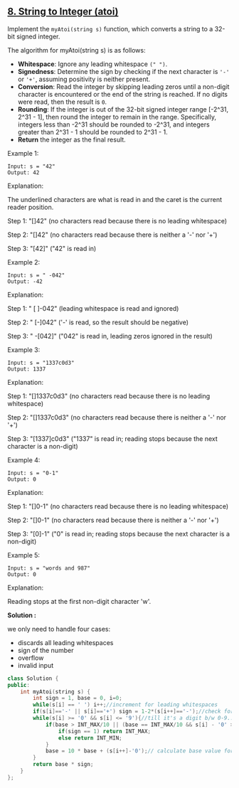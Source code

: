## [8. String to Integer (atoi)](https://leetcode.com/problems/string-to-integer-atoi/description/)
Implement the `myAtoi(string s)` function, which converts a string to a 32-bit signed integer.

The algorithm for myAtoi(string s) is as follows:
- **Whitespace**: Ignore any leading whitespace `(" ")`.
- **Signedness**: Determine the sign by checking if the next character is `'-'` or `'+'`, assuming positivity is neither present.
- **Conversion**: Read the integer by skipping leading zeros until a non-digit character is encountered or the end of the string is reached. If no digits were read, then the result is `0`.
- **Rounding**: If the integer is out of the 32-bit signed integer range [-2^31, 2^31 - 1], then round the integer to remain in the range. Specifically, integers less than -2^31 should be rounded to -2^31, and integers greater than 2^31 - 1 should be rounded to 2^31 - 1.
- **Return** the integer as the final result.

Example 1:
```
Input: s = "42"
Output: 42
```
Explanation:

The underlined characters are what is read in and the caret is the current reader position.

Step 1: "[]42" (no characters read because there is no leading whitespace)
         
Step 2: "[]42" (no characters read because there is neither a '-' nor '+')
         
Step 3: "[42]" ("42" is read in)
           
Example 2:
```
Input: s = " -042"
Output: -42
```
Explanation:

Step 1: " [  ]-042" (leading whitespace is read and ignored)
           
Step 2: "   [-]042" ('-' is read, so the result should be negative)
            
Step 3: "   -[042]" ("042" is read in, leading zeros ignored in the result)
              
Example 3:
```
Input: s = "1337c0d3"
Output: 1337
```
Explanation:

Step 1: "[]1337c0d3" (no characters read because there is no leading whitespace)
        
Step 2: "[]1337c0d3" (no characters read because there is neither a '-' nor '+')
        
Step 3: "[1337]c0d3" ("1337" is read in; reading stops because the next character is a non-digit)
           
Example 4:
```
Input: s = "0-1"
Output: 0
```
Explanation:

Step 1: "[]0-1" (no characters read because there is no leading whitespace)

Step 2: "[]0-1" (no characters read because there is neither a '-' nor '+')

Step 3: "[0]-1" ("0" is read in; reading stops because the next character is a non-digit)

Example 5:
```
Input: s = "words and 987"
Output: 0
```
Explanation:

Reading stops at the first non-digit character 'w'.

**Solution :**

we only need to handle four cases:
- discards all leading whitespaces
- sign of the number
- overflow
- invalid input
```cpp
class Solution {
public:
    int myAtoi(string s) {
        int sign = 1, base = 0, i=0;
        while(s[i] == ' ') i++;//increment for leading whitespaces
        if(s[i]=='-' || s[i]=='+') sign = 1-2*(s[i++]=='-');//check for sign and assign flag value accordingly
        while(s[i] >= '0' && s[i] <= '9'){//till it's a digit b/w 0-9...
            if(base > INT_MAX/10 || (base == INT_MAX/10 && s[i] - '0' > 7)){//check the overflow condition
                if(sign == 1) return INT_MAX;
                else return INT_MIN;
            }
            base = 10 * base + (s[i++]-'0');// calculate base value for each digit encountered
        }
        return base * sign;
    }
};
```

